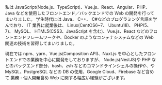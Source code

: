 私は JavaScript(Node.js、TypeScript)、Vue.js、React、Angular、PHP、Java などを使用したフロントエンド／バックエンドでの Web の開発を行ってまいりました。
学生時代には Java、 C++、 C#などのプログラミング言語を学んでおり、 IT 業界に就業後は、
Linux(CentOS6~7、 Ubuntu18)、 PHP(5、 7)、 MySQL、 HTML5(CSS3、JavaScript を含む)、Vue.js、React などのフロントエンドフレームワークや、Docker のようなコンテナシステムなどの Web 関連の技術を習得してまいりました。

現在では npm、yarn、Vue.js(Composition API)、Nuxt.js を中心としたフロントエンドでの業務を中心に開発をしておりますが、
Node.js(NestJS)や PHP などのバックエンド部分、bash、zsh などのコマンドラインシェルの操作や、や MySQL、PostgreSQL などの DB の使用、Google Cloud、Firebase など含めて 業務・個人開発含め Web に関する幅広い経験がございます。
